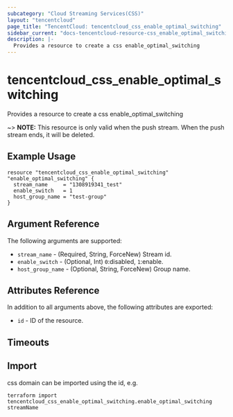 ```yaml
---
subcategory: "Cloud Streaming Services(CSS)"
layout: "tencentcloud"
page_title: "TencentCloud: tencentcloud_css_enable_optimal_switching"
sidebar_current: "docs-tencentcloud-resource-css_enable_optimal_switching"
description: |-
  Provides a resource to create a css enable_optimal_switching
---
```


# tencentcloud_css_enable_optimal_switching

Provides a resource to create a css enable_optimal_switching

~> **NOTE:** This resource is only valid when the push stream. When the push stream ends, it will be deleted.

## Example Usage

```hcl
resource "tencentcloud_css_enable_optimal_switching" "enable_optimal_switching" {
  stream_name     = "1308919341_test"
  enable_switch   = 1
  host_group_name = "test-group"
}
```

## Argument Reference

The following arguments are supported:

* `stream_name` - (Required, String, ForceNew) Stream id.
* `enable_switch` - (Optional, Int) `0`:disabled, `1`:enable.
* `host_group_name` - (Optional, String, ForceNew) Group name.

## Attributes Reference

In addition to all arguments above, the following attributes are exported:

* `id` - ID of the resource.



## Timeouts

<no value>


## Import

css domain can be imported using the id, e.g.

```
terraform import tencentcloud_css_enable_optimal_switching.enable_optimal_switching streamName
```

